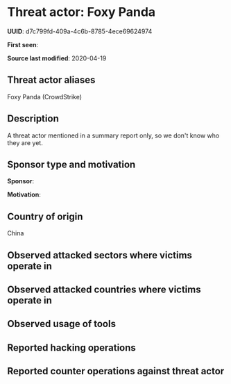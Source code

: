 # Threat actor: Foxy Panda

**UUID**: d7c799fd-409a-4c6b-8785-4ece69624974

**First seen**: 

**Source last modified**: 2020-04-19

## Threat actor aliases

Foxy Panda (CrowdStrike)

## Description

A threat actor mentioned in a summary report only, so we don't know who they are yet.

## Sponsor type and motivation

**Sponsor**: 

**Motivation**: 


## Country of origin

China

## Observed attacked sectors where victims operate in



## Observed attacked countries where victims operate in



## Observed usage of tools



## Reported hacking operations



## Reported counter operations against threat actor





